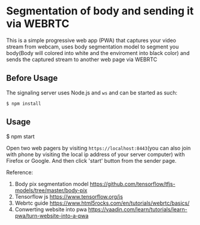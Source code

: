 Segmentation of body and sending it via WEBRTC
==============

This is a simple progressive web app (PWA) that captures your video stream from webcam, uses body segmentation model to segment you body(Body will colored into white and the enviroment into black color) and sends the captured stream to another web page via WEBRTC 


## Before Usage

The signaling server uses Node.js and `ws` and can be started as such:

```
$ npm install
```

## Usage

$ npm start

Open two web pagers by visiting `https://localhost:8443`(you can also join with phone by visiting the local ip address of your server computer) with Firefox or Google.
And then click 'start' button from the sender page.


Reference:
 1. Body pix segmentation model https://github.com/tensorflow/tfjs-models/tree/master/body-pix 
 2. Tensorflow js https://www.tensorflow.org/js 
 3. Webrtc guide https://www.html5rocks.com/en/tutorials/webrtc/basics/ 
 4. Conwerting website into pwa https://vaadin.com/learn/tutorials/learn-pwa/turn-website-into-a-pwa 




